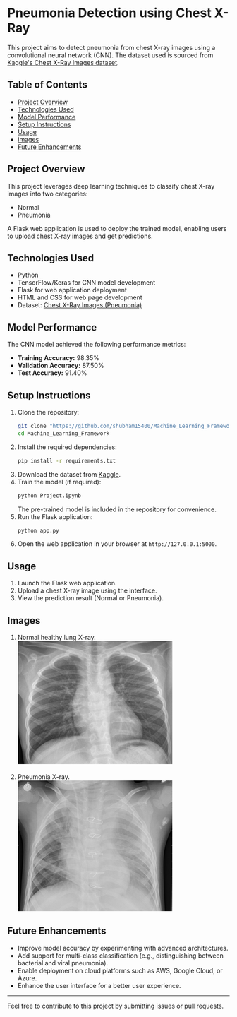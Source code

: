 # Pneumonia Detection using Chest X-Ray

This project aims to detect pneumonia from chest X-ray images using a convolutional neural network (CNN). The dataset used is sourced from [Kaggle's Chest X-Ray Images dataset](https://www.kaggle.com/datasets/paultimothymooney/chest-xray-pneumonia).

## Table of Contents
- [Project Overview](#project-overview)
- [Technologies Used](#technologies-used)
- [Model Performance](#model-performance)
- [Setup Instructions](#setup-instructions)
- [Usage](#usage)
- [images](#images)
- [Future Enhancements](#future-enhancements)
  

## Project Overview
This project leverages deep learning techniques to classify chest X-ray images into two categories:
- Normal
- Pneumonia

A Flask web application is used to deploy the trained model, enabling users to upload chest X-ray images and get predictions.

## Technologies Used
- Python
- TensorFlow/Keras for CNN model development
- Flask for web application deployment
- HTML and CSS for web page development
- Dataset: [Chest X-Ray Images (Pneumonia)](https://www.kaggle.com/datasets/paultimothymooney/chest-xray-pneumonia)

## Model Performance
The CNN model achieved the following performance metrics:
- **Training Accuracy:** 98.35%
- **Validation Accuracy:** 87.50%
- **Test Accuracy:** 91.40%

## Setup Instructions
1. Clone the repository:
   ```bash
   git clone "https://github.com/shubham15400/Machine_Learning_Framework/"
   cd Machine_Learning_Framework
   ```
2. Install the required dependencies:
   ```bash
   pip install -r requirements.txt
   ```
3. Download the dataset from [Kaggle](https://www.kaggle.com/datasets/paultimothymooney/chest-xray-pneumonia).
4. Train the model (if required):
   ```bash
   python Project.ipynb
   ```
   The pre-trained model is included in the repository for convenience.
5. Run the Flask application:
   ```bash
   python app.py
   ```
6. Open the web application in your browser at `http://127.0.0.1:5000`.

## Usage
1. Launch the Flask web application.
2. Upload a chest X-ray image using the interface.
3. View the prediction result (Normal or Pneumonia).

## Images

1. Normal healthy lung X-ray. <br> <img src="Sample images/Normal.jpeg" width="350" title="Normal healthy lung X-ray"/> <br> <br>
2. Pneumonia X-ray. <br> <img src="Sample images/Pneumonia.jpeg" width="350" title="Pneumonia X-ray"/>

## Future Enhancements
- Improve model accuracy by experimenting with advanced architectures.
- Add support for multi-class classification (e.g., distinguishing between bacterial and viral pneumonia).
- Enable deployment on cloud platforms such as AWS, Google Cloud, or Azure.
- Enhance the user interface for a better user experience.

---

Feel free to contribute to this project by submitting issues or pull requests.
